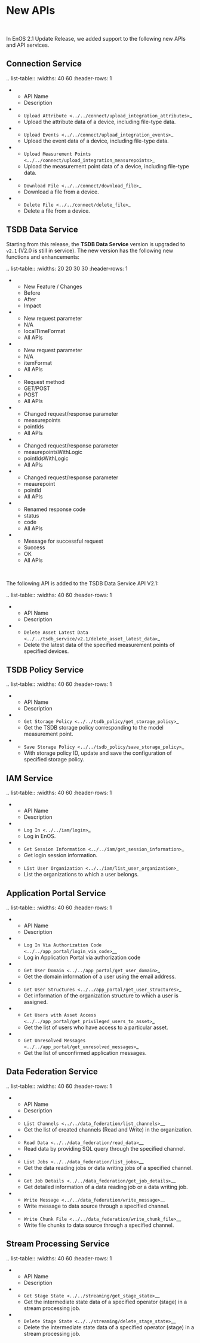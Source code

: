 # New APIs

<br />

In EnOS 2.1 Update Release, we added support to the following new APIs and API services.

## Connection Service

.. list-table::
   :widths: 40 60
   :header-rows: 1

   * - API Name
     - Description
   * - `Upload Attribute <../../connect/upload_integration_attributes>`_
     - Upload the attribute data of a device, including file-type data.
   * - `Upload Events <../../connect/upload_integration_events>`_
     - Upload the event data of a device, including file-type data.
   * - `Upload Measurement Points <../../connect/upload_integration_measurepoints>`_
     - Upload the measurement point data of a device, including file-type data.
   * - `Download File <../../connect/download_file>`_
     - Download a file from a device.
   * - `Delete File <../../connect/delete_file>`_
     - Delete a file from a device.

## TSDB Data Service

Starting from this release, the **TSDB Data Service** version is upgraded to ``v2.1`` (V2.0 is still in service). The new version has the following new functions and enhancements:

.. list-table::
   :widths: 20 20 30 30
   :header-rows: 1

   * - New Feature / Changes
     - Before
     - After
     - Impact
   * - New request parameter
     - N/A
     - localTimeFormat
     - All APIs
   * - New request parameter
     - N/A
     - itemFormat
     - All APIs
   * - Request method
     - GET/POST
     - POST
     - All APIs
   * - Changed request/response parameter
     - measurepoints
     - pointIds
     - All APIs
   * - Changed request/response parameter
     - meaurepointsWithLogic
     - pointIdsWithLogic
     - All APIs
   * - Changed request/response parameter
     - meaurepoint
     - pointId
     - All APIs
   * - Renamed response code
     - status
     - code
     - All APIs
   * - Message for successful request
     - Success
     - OK
     - All APIs

<br />

The following API is added to the TSDB Data Service API V2.1:

.. list-table::
   :widths: 40 60
   :header-rows: 1

   * - API Name
     - Description
   * - `Delete Asset Latest Data <../../tsdb_service/v2.1/delete_asset_latest_data>`_
     - Delete the latest data of the specified measurement points of specified devices.


## TSDB Policy Service

.. list-table::
   :widths: 40 60
   :header-rows: 1

   * - API Name
     - Description
   * - `Get Storage Policy <../../tsdb_policy/get_storage_policy>`_
     - Get the TSDB storage policy corresponding to the model measurement point.
   * - `Save Storage Policy <../../tsdb_policy/save_storage_policy>`_
     - With storage policy ID, update and save the configuration of specified storage policy.


## IAM Service

.. list-table::
   :widths: 40 60
   :header-rows: 1

   * - API Name
     - Description
   * - `Log In <../../iam/login>`_
     - Log in EnOS.
   * - `Get Session Information <../../iam/get_session_information>`_
     - Get login session information.
   * - `List User Organization <../../iam/list_user_organization>`_
     - List the organizations to which a user belongs.

## Application Portal Service

.. list-table::
   :widths: 40 60
   :header-rows: 1

   * - API Name
     - Description
   * - `Log In Via Authorization Code <../../app_portal/login_via_code>`__
     - Log in Application Portal via authorization code
   * - `Get User Domain <../../app_portal/get_user_domain>`_
     - Get the domain information of a user using the email address.
   * - `Get User Structures <../../app_portal/get_user_structures>`_
     - Get information of the organization structure to which a user is assigned.
   * - `Get Users with Asset Access <../../app_portal/get_privileged_users_to_asset>`_
     - Get the list of users who have access to a particular asset.
   * - `Get Unresolved Messages <../../app_portal/get_unresolved_messages>`_
     - Get the list of unconfirmed application messages.


## Data Federation Service

.. list-table::
   :widths: 40 60
   :header-rows: 1

   * - API Name
     - Description
   * - `List Channels <../../data_federation/list_channels>`__
     - Get the list of created channels (Read and Write) in the organization.
   * - `Read Data <../../data_federation/read_data>`__
     - Read data by providing SQL query through the specified channel.
   * - `List Jobs <../../data_federation/list_jobs>`__
     - Get the data reading jobs or data writing jobs of a specified channel.
   * - `Get Job Details <../../data_federation/get_job_details>`__
     - Get detailed information of a data reading job or a data writing job.
   * - `Write Message <../../data_federation/write_message>`__
     - Write message to data source through a specified channel.
   * - `Write Chunk File <../../data_federation/write_chunk_file>`__
     - Write file chunks to data source through a specified channel.


## Stream Processing Service

.. list-table::
   :widths: 40 60
   :header-rows: 1

   * - API Name
     - Description
   * - `Get Stage State <../../streaming/get_stage_state>`__
     - Get the intermediate state data of a specified operator (stage) in a stream processing job.
   * - `Delete Stage State <../../streaming/delete_stage_state>`__
     - Delete the intermediate state data of a specified operator (stage) in a stream processing job.

<!--end-->
